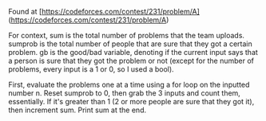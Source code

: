 Found at [https://codeforces.com/contest/231/problem/A]
(https://codeforces.com/contest/231/problem/A)

For context, sum is the total number of problems that the team uploads. sumprob is the total number of people that are sure that they got a certain problem. gb is the good/bad variable, denoting if the current input says that a person is sure that they got the problem or not (except for the number of problems, every input is a 1 or 0, so I used a bool).

First, evaluate the problems one at a time using a for loop on the inputted number n. Reset sumprob to 0, then grab the 3 inputs and count them, essentially. If it's greater than 1 (2 or more people are sure that they got it), then increment sum. Print sum at the end.
